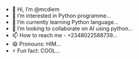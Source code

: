 - 👋 Hi, I’m @mcdiem
- 👀 I’m interested in Python programme...
- 🌱 I’m currently learning Python language...
- 💞️ I’m looking to collaborate on AI using python...
- 📫 How to reach me - +2348022588739...
- 😄 Pronouns: HIM...
- ⚡ Fun fact: COOL... 

<!---
mcdiem/mcdiem is a ✨ special ✨ repository because its `README.md` (this file) appears on your GitHub profile.
You can click the Preview link to take a look at your changes.
--->

